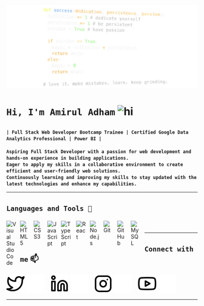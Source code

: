 ![profile](/img/portfolio.png)


<h1> 
  
  **`Hi, I'm Amirul Adham`** <img src="https://user-images.githubusercontent.com/1303154/88677602-1635ba80-d120-11ea-84d8-d263ba5fc3c0.gif" width="28px" height="28px" alt="hi">
  
</h1>

**`| Full Stack Web Developer Bootcamp Trainee | Certified Google Data Analytics Professional | Power BI |`**
<br> <br>
**`Aspiring Full Stack Developer with a passion for web development and hands-on experience in building applications.`** <br>
**`Eager to apply my skills in a collaborative environment to create efficient and user-friendly web solutions.`** <br>
**`Continuously learning and improving my skills to stay updated with the latest technologies and enhance my capabilities.`**

---

<h2>
  
**`Languages and Tools 🧰`**
  
</h2>

<img align="left" alt="Visual Studio Code" title="VSCode" width="26px" src="https://cdn.jsdelivr.net/gh/devicons/devicon/icons/vscode/vscode-original.svg" style="padding-right:10px;" />
<img align="left" alt="HTML5" title="HTML" width="26px" src="https://cdn.jsdelivr.net/gh/devicons/devicon/icons/html5/html5-original.svg" style="padding-right:10px;" />
<img align="left" alt="CSS3" title="CSS" width="26px" src="https://cdn.jsdelivr.net/gh/devicons/devicon/icons/css3/css3-original.svg" style="padding-right:10px;" />
<img align="left" alt="JavaScript" title="JavaScript" width="26px" src="https://cdn.jsdelivr.net/gh/devicons/devicon/icons/javascript/javascript-original.svg" style="padding-right:10px;" />
<img align="left" alt="TypeScript" title="TypeScript" width="30px" src="https://cdn.jsdelivr.net/gh/devicons/devicon/icons/typescript/typescript-plain.svg" style="padding-right:10px;"  />
<img align="left" alt="React" title="React" width="26px" src="https://cdn.jsdelivr.net/gh/devicons/devicon/icons/react/react-original.svg" style="padding-right:10px;" />
<img align="left" alt="Node.js" title="NodeJS" width="26px" src="https://cdn.jsdelivr.net/gh/devicons/devicon/icons/nodejs/nodejs-original.svg" style="padding-right:10px;" />
<img align="left" alt="Git" title="Git" width="26px" src="https://cdn.jsdelivr.net/gh/devicons/devicon/icons/git/git-original.svg" style="padding-right:10px;" />
<img align="left" alt="GitHub" title="GitHub" width="26px" src="https://user-images.githubusercontent.com/3369400/139447912-e0f43f33-6d9f-45f8-be46-2df5bbc91289.png" style="padding-right:10px;" /> 
<img align="left" alt="MySQL" title="MySQL" width="26px" src="https://cdn.jsdelivr.net/gh/devicons/devicon/icons/mysql/mysql-original.svg" style="padding-right:10px;" />

<br>

---

<h2> 
  
**`Connect with me`** :mailbox:

</h2> 

[![website](./img/twitter-light.svg)](https://x.com/mrullldhm/codestackr#gh-light-mode-only)
[![website](./img/twitter-dark.svg)](https://x.com/mrullldhm/codestackr#gh-dark-mode-only)
&nbsp;&nbsp;
[![website](./img/linkedin-light.svg)](https://www.linkedin.com/in/mrullldhm/codestackr#gh-light-mode-only)
[![website](./img/linkedin-dark.svg)](https://www.linkedin.com/in/mrullldhm/codestackr#gh-dark-mode-only)
&nbsp;&nbsp;
[![website](./img/instagram-light.svg)](https://www.instagram.com/mrullldm/codestackr#gh-light-mode-only)
[![website](./img/instagram-dark.svg)](https://www.instagram.com/mrullldm/codestackr#gh-dark-mode-only)
&nbsp;&nbsp;
[![website](./img/youtube-light.svg)](https://www.youtube.com/@Mrullldhm/codestackr#gh-light-mode-only)
[![website](./img/youtube-dark.svg)](https://www.youtube.com/@Mrullldhm/codestackr#gh-dark-mode-only)

---









